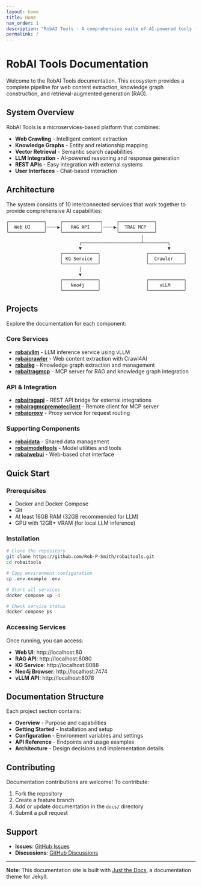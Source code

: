 ```yaml
---
layout: home
title: Home
nav_order: 1
description: "RobAI Tools - A comprehensive suite of AI-powered tools for web crawling, knowledge graph generation, and RAG-based question answering."
permalink: /
---
```


# RobAI Tools Documentation

Welcome to the RobAI Tools documentation. This ecosystem provides a complete pipeline for web content extraction, knowledge graph construction, and retrieval-augmented generation (RAG).

## System Overview

RobAI Tools is a microservices-based platform that combines:

- **Web Crawling** - Intelligent content extraction
- **Knowledge Graphs** - Entity and relationship mapping
- **Vector Retrieval** - Semantic search capabilities
- **LLM Integration** - AI-powered reasoning and response generation
- **REST APIs** - Easy integration with external systems
- **User Interfaces** - Chat-based interaction

## Architecture

The system consists of 10 interconnected services that work together to provide comprehensive AI capabilities:

```
┌─────────────┐     ┌──────────────┐     ┌─────────────┐
│  Web UI     │────▶│   RAG API    │────▶│  TRAG MCP   │
└─────────────┘     └──────────────┘     └─────────────┘
                                                  │
                           ┌──────────────────────┴─────────┐
                           ▼                                ▼
                    ┌─────────────┐                 ┌─────────────┐
                    │ KG Service  │                 │  Crawler    │
                    └─────────────┘                 └─────────────┘
                           │
                           ▼
                    ┌─────────────┐                 ┌─────────────┐
                    │   Neo4j     │                 │    vLLM     │
                    └─────────────┘                 └─────────────┘
```

## Projects

Explore the documentation for each component:

### Core Services

- [**robaivllm**](robaivllm/) - LLM inference service using vLLM
- [**robaicrawler**](robaicrawler/) - Web content extraction with Crawl4AI
- [**robaikg**](robaikg/) - Knowledge graph extraction and management
- [**robaitragmcp**](robaitragmcp/) - MCP server for RAG and knowledge graph integration

### API & Integration

- [**robairagapi**](robairagapi/) - REST API bridge for external integrations
- [**robairagmcpremoteclient**](robairagmcpremoteclient/) - Remote client for MCP server
- [**robaiproxy**](robaiproxy/) - Proxy service for request routing

### Supporting Components

- [**robaidata**](robaidata/) - Shared data management
- [**robaimodeltools**](robaimodeltools/) - Model utilities and tools
- [**robaiwebui**](robaiwebui/) - Web-based chat interface

## Quick Start

### Prerequisites

- Docker and Docker Compose
- Git
- At least 16GB RAM (32GB recommended for LLM)
- GPU with 12GB+ VRAM (for local LLM inference)

### Installation

```bash
# Clone the repository
git clone https://github.com/Rob-P-Smith/robaitools.git
cd robaitools

# Copy environment configuration
cp .env.example .env

# Start all services
docker compose up -d

# Check service status
docker compose ps
```

### Accessing Services

Once running, you can access:

- **Web UI**: http://localhost:80
- **RAG API**: http://localhost:8080
- **KG Service**: http://localhost:8088
- **Neo4j Browser**: http://localhost:7474
- **vLLM API**: http://localhost:8078

## Documentation Structure

Each project section contains:

- **Overview** - Purpose and capabilities
- **Getting Started** - Installation and setup
- **Configuration** - Environment variables and settings
- **API Reference** - Endpoints and usage examples
- **Architecture** - Design decisions and implementation details

## Contributing

Documentation contributions are welcome! To contribute:

1. Fork the repository
2. Create a feature branch
3. Add or update documentation in the `docs/` directory
4. Submit a pull request

## Support

- **Issues**: [GitHub Issues](https://github.com/Rob-P-Smith/robaitools/issues)
- **Discussions**: [GitHub Discussions](https://github.com/Rob-P-Smith/robaitools/discussions)

---

**Note**: This documentation site is built with [Just the Docs](https://just-the-docs.github.io/just-the-docs/), a documentation theme for Jekyll.
